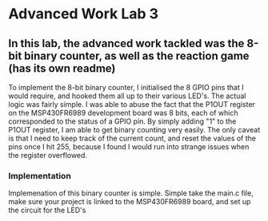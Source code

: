 # Advanced Work Lab 3
## In this lab, the advanced work tackled was the 8-bit binary counter, as well as the reaction game (has its own readme)
To implement the 8-bit binary counter, I initialised the 8 GPIO pins that I would require, and hooked them all up
to their various LED's. The actual logic was fairly simple. I was able to abuse the fact that the P1OUT register on the 
MSP430FR6989 development board was 8 bits, each of which corresponded to the status of a GPIO pin. By simply adding 
"1" to the P1OUT register, I am able to get binary counting very easily. The only caveat is that I need to keep track
of the current count, and reset the values of the pins once I hit 255, because I found I would run into strange issues
when the register overflowed.
### Implementation
Implemenation of this binary counter is simple. Simple take the main.c file, make sure your project is linked to the
MSP430FR6989 board, and set up the circuit for the LED's